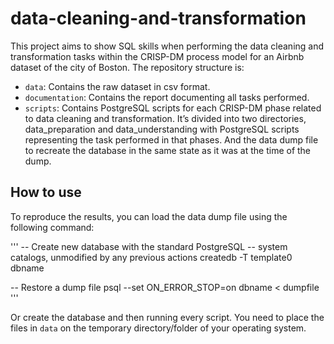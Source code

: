 # data-cleaning-and-transformation

This project aims to show SQL skills when performing the data cleaning and transformation tasks within the CRISP-DM process model for an Airbnb dataset of the city of Boston. The repository structure is:
- `data`: Contains the raw dataset in csv format.
- `documentation`: Contains the report documenting all tasks performed.
- `scripts`: Contains PostgreSQL scripts for each CRISP-DM phase related to data cleaning and transformation. It’s divided into two directories, data_preparation and data_understanding with PostgreSQL scripts representing the task performed in that phases. And the data dump file to recreate the database in the same state as it was at the time of the dump.

## How to use
To reproduce the results, you can load the data dump file using the following command:

'''
-- Create new database with the standard PostgreSQL
-- system catalogs, unmodified by any previous actions
createdb -T template0 dbname

-- Restore a dump file
psql --set ON_ERROR_STOP=on dbname < dumpfile
'''

Or create the database and then running every script. You need to place the files in `data` on the temporary directory/folder of your operating system.
